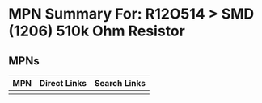 



# MPN Summary For: R12O514 > SMD (1206) 510k Ohm Resistor

## MPNs
  

|MPN|Direct Links|Search Links|
| :--- | :--- | :--- |
||||
